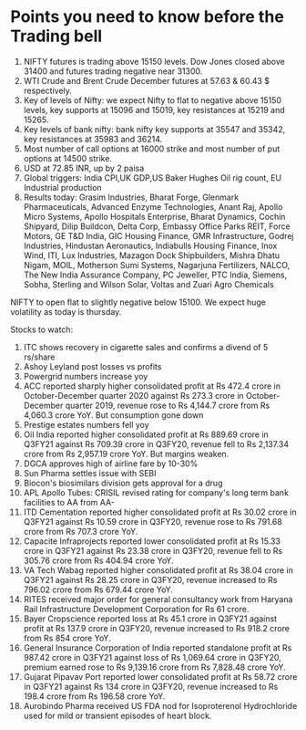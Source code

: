 # Points you need to know before the Trading bell
1. NIFTY futures is trading above 15150 levels. Dow Jones closed above 31400 and futures trading negative near 31300.
2. WTI Crude and Brent Crude December futures at 57.63 & 60.43 $ respectively. 
3. Key of levels of Nifty: we expect Nifty to flat to negative above 15150 levels, key supports at 15096 and 15019, key resistances at 15219 and 15265.
4. Key levels of bank nifty: bank nifty key supports at 35547 and 35342, key resistances at 35983 and 36214.
5. Most number of call options at 16000 strike and most number of put options at 14500 strike.
6. USD at 72.85 INR, up by 2 paisa
7. Global triggers: India CPI,UK GDP,US Baker Hughes Oil rig count, EU Industrial production
8. Results today: Grasim Industries, Bharat Forge, Glenmark Pharmaceuticals, Advanced Enzyme Technologies, Anant Raj, Apollo Micro Systems, Apollo Hospitals Enterprise, Bharat Dynamics, Cochin Shipyard, Dilip Buildcon, Delta Corp, Embassy Office Parks REIT, Force Motors, GE T&D India, GIC Housing Finance, GMR Infrastructure, Godrej Industries, Hindustan Aeronautics, Indiabulls Housing Finance, Inox Wind, ITI, Lux Industries, Mazagon Dock Shipbuilders, Mishra Dhatu Nigam, MOIL, Motherson Sumi Systems, Nagarjuna Fertilizers, NALCO, The New India Assurance Company, PC Jeweller, PTC India, Siemens, Sobha, Sterling and Wilson Solar, Voltas and Zuari Agro Chemicals

NIFTY to open flat to slightly negative below 15100. We expect huge volatility as today is thursday.

Stocks to watch: 
1. ITC shows recovery in cigarette sales and confirms a divend of 5 rs/share
2. Ashoy Leyland post losses vs profits
3. Powergrid numbers increase yoy
4. ACC reported sharply higher consolidated profit at Rs 472.4 crore in October-December quarter 2020 against Rs 273.3 crore in October-December quarter 2019, revenue rose to Rs 4,144.7 crore from Rs 4,060.3 crore YoY. But consumption gone down
5. Prestige estates numbers fell yoy
6. Oil India reported higher consolidated profit at Rs 889.69 crore in Q3FY21 against Rs 709.39 crore in Q3FY20, revenue fell to Rs 2,137.34 crore from Rs 2,957.19 crore YoY. But margins weaken.
7. DGCA approves high of airline fare by 10-30%
8. Sun Pharma settles issue with SEBI
9. Biocon's biosimilars division gets approval for a drug
10. APL Apollo Tubes: CRISIL revised rating for company's long term bank facilities to AA from AA-
11. ITD Cementation reported higher consolidated profit at Rs 30.02 crore in Q3FY21 against Rs 10.59 crore in Q3FY20, revenue rose to Rs 791.68 crore from Rs 707.3 crore YoY.
12. Capacite Infraprojects reported lower consolidated profit at Rs 15.33 crore in Q3FY21 against Rs 23.38 crore in Q3FY20, revenue fell to Rs 305.76 crore from Rs 404.94 crore YoY.
13. VA Tech Wabag reported higher consolidated profit at Rs 38.04 crore in Q3FY21 against Rs 28.25 crore in Q3FY20, revenue increased to Rs 796.02 crore from Rs 679.44 crore YoY.
14. RITES received major order for general consultancy work from Haryana Rail Infrastructure Development Corporation for Rs 61 crore.
15. Bayer Cropscience reported loss at Rs 45.1 crore in Q3FY21 against profit at Rs 137.9 crore in Q3FY20, revenue increased to Rs 918.2 crore from Rs 854 crore YoY.
16. General Insurance Corporation of India reported standalone profit at Rs 987.42 crore in Q3FY21 against loss of Rs 1,069.64 crore in Q3FY20, premium earned rose to Rs 9,139.16 crore from Rs 7,828.48 crore YoY.
17. Gujarat Pipavav Port reported lower consolidated profit at Rs 58.72 crore in Q3FY21 against Rs 134 crore in Q3FY20, revenue increased to Rs 198.4 crore from Rs 196.58 crore YoY.
18. Aurobindo Pharma received US FDA nod for Isoproterenol Hydrochloride used for mild or transient episodes of heart block.



